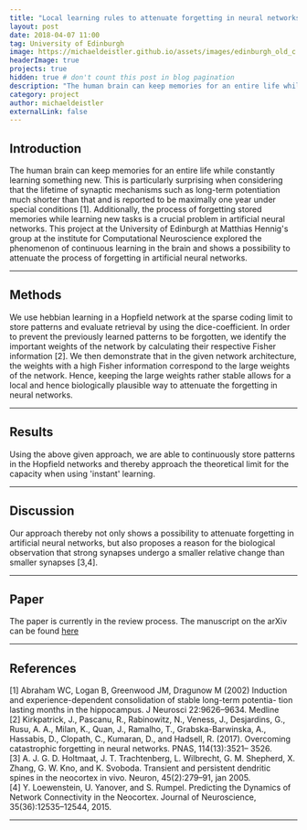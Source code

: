 ```yaml
---
title: "Local learning rules to attenuate forgetting in neural networks"
layout: post
date: 2018-04-07 11:00
tag: University of Edinburgh
image: https://michaeldeistler.github.io/assets/images/edinburgh_old_c.jpg
headerImage: true
projects: true
hidden: true # don't count this post in blog pagination
description: "The human brain can keep memories for an entire life while constantly learning something new. This project at the University of Edinburgh at Matthias Hennig's group at the institute for Computational Neuroscience explored this phenomenon and shows a possibility to attenuate the forgetting process in artificial neural networks."
category: project
author: michaeldeistler
externalLink: false
---
```


## Introduction

The human brain can keep memories for an entire life while constantly learning something new. This is particularly surprising when considering that the lifetime of synaptic mechanisms such as long-term potentiation much shorter than that and is reported to be maximally one year under special conditions [1]. Additionally, the process of forgetting stored memories while learning new tasks is a crucial problem in artificial neural networks. This project at the University of Edinburgh at Matthias Hennig's group at the institute for Computational Neuroscience explored the phenomenon of continuous learning in the brain and shows a possibility to attenuate the process of forgetting in artificial neural networks.

---

## Methods

We use hebbian learning in a Hopfield network at the sparse coding limit to store patterns and evaluate retrieval by using the dice-coefficient. In order to prevent the previously learned patterns to be forgotten, we identify the important weights of the network by calculating their respective Fisher information [2]. We then demonstrate that in the given network architecture, the weights with a high Fisher information correspond to the large weights of the network. Hence, keeping the large weights rather stable allows for a local and hence biologically plausible way to attenuate the forgetting in neural networks.

---

## Results

Using the above given approach, we are able to continuously store patterns in the Hopfield networks and thereby approach the theoretical limit for the capacity when using 'instant' learning.

---

## Discussion

Our approach thereby not only shows a possibility to attenuate forgetting in artificial neural networks, but also proposes a reason for the biological observation that strong synapses undergo a smaller relative change than smaller synapses [3,4].

---

## Paper

The paper is currently in the review process. The manuscript on the arXiv can be found [here](https://arxiv.org/abs/1807.05097)

---

## References
[1] Abraham WC, Logan B, Greenwood JM, Dragunow M (2002) Induction
and experience-dependent consolidation of stable long-term potentia- tion lasting months in the hippocampus. J Neurosci 22:9626–9634. Medline<br/>
[2] Kirkpatrick, J., Pascanu, R., Rabinowitz, N., Veness, J., Desjardins, G., Rusu, A. A., Milan, K., Quan, J., Ramalho, T., Grabska-Barwinska, A., Hassabis, D., Clopath, C., Kumaran, D., and Hadsell, R. (2017). Overcoming catastrophic forgetting in neural networks. PNAS, 114(13):3521– 3526.<br/>
[3] A. J. G. D. Holtmaat, J. T. Trachtenberg, L. Wilbrecht, G. M. Shepherd, X. Zhang, G. W. Kno, and K. Svoboda. Transient and persistent dendritic spines in the neocortex in vivo. Neuron, 45(2):279–91, jan 2005.<br/>
[4] Y. Loewenstein, U. Yanover, and S. Rumpel. Predicting the Dynamics of Network Connectivity in the Neocortex. Journal of Neuroscience, 35(36):12535–12544, 2015.

---
